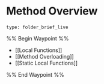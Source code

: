 # Method Overview
 
```ccard
type: folder_brief_live
```
 
%% Begin Waypoint %%
- [[Local Functions]]
- [[Method Overloading]]
- [[Static Local Functions]]

%% End Waypoint %%